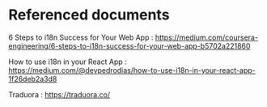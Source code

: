 # Referenced documents

6 Steps to i18n Success for Your Web App : https://medium.com/coursera-engineering/6-steps-to-i18n-success-for-your-web-app-b5702a221860

How to use i18n in your React App : https://medium.com/@devpedrodias/how-to-use-i18n-in-your-react-app-1f26deb2a3d8

Traduora : https://traduora.co/
